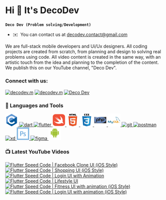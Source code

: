 Hi 👋 It's DecoDev
========================

**`Deco Dev (Problem solving/Development)`**

*   ✉️  You can contact us at [decodev.contact@gmail.com](mailto:decodev.contact@gmail.com)

We are full-stack mobile developers and Ui/Ux designers. All coding projects are created from scratch, from planning and design to solving real problems using code. All video content is created in the same way, with an artistic touch from the idea and planning to the completion of the content. We publish this on our YouTube channel, "Deco Dev".

<h3 align="left">Connect with us:</h3>


<p align="left">
<a href="https://www.tiktok.com/@decodev.m" target="_blank"><img align="center" src="https://img.icons8.com/ios-filled/512/tiktok.png" alt="decodev.m" height="35" width="33"/></a>
<a href="https://instagram.com/decodev.m" target="_blank"><img align="center" src="https://raw.githubusercontent.com/rahuldkjain/github-profile-readme-generator/master/src/images/icons/Social/instagram.svg" alt="decodev.m" height="30" width="40"/></a>
<a href="https://www.youtube.com/channel/UCW5cUU7YYs1EFIIzcImqBPA" target="_blank"><img align="center" src="https://raw.githubusercontent.com/rahuldkjain/github-profile-readme-generator/master/src/images/icons/Social/youtube.svg" alt="Deco Dev" height="30" width="40"/></a></p>

### 🧰 Languages and Tools

<p align="left"> 
  
<a href="https://www.cprogramming.com/" target="_blank" rel="noreferrer"> <img src="https://raw.githubusercontent.com/devicons/devicon/master/icons/c/c-original.svg" alt="c" width="40" height="40"/> </a> 
<a href="https://dart.dev" target="_blank" rel="noreferrer"> <img src="https://www.vectorlogo.zone/logos/dartlang/dartlang-icon.svg" alt="dart" width="40" height="40"/> </a> 
<a href="https://flutter.dev" target="_blank" rel="noreferrer"> <img src="https://www.vectorlogo.zone/logos/flutterio/flutterio-icon.svg" alt="flutter" width="40" height="40"/> </a> 
<a href="https://developer.apple.com/swift/" target="_blank" rel="noreferrer"> <img src="https://raw.githubusercontent.com/devicons/devicon/master/icons/swift/swift-original.svg" alt="swift" width="40" height="40"/> </a> 
<a href="https://www.w3.org/html/" target="_blank" rel="noreferrer"> <img src="https://raw.githubusercontent.com/devicons/devicon/master/icons/html5/html5-original-wordmark.svg" alt="html5" width="40" height="40"/> </a> 
<a href="https://www.w3schools.com/css/" target="_blank" rel="noreferrer"> <img src="https://raw.githubusercontent.com/devicons/devicon/master/icons/css3/css3-original-wordmark.svg" alt="css3" width="40" height="40"/> </a> 
<a href="https://www.php.net" target="_blank" rel="noreferrer"> <img src="https://raw.githubusercontent.com/devicons/devicon/master/icons/php/php-original.svg" alt="php" width="40" height="40"/> </a> 
<a href="https://www.mysql.com/" target="_blank" rel="noreferrer"> <img src="https://raw.githubusercontent.com/devicons/devicon/master/icons/mysql/mysql-original-wordmark.svg" alt="mysql" width="40" height="40"/> </a> 
<a href="https://git-scm.com/" target="_blank" rel="noreferrer"> <img src="https://www.vectorlogo.zone/logos/git-scm/git-scm-icon.svg" alt="git" width="40" height="40"/> </a> 
<a href="https://postman.com" target="_blank" rel="noreferrer"> <img src="https://www.vectorlogo.zone/logos/getpostman/getpostman-icon.svg" alt="postman" width="40" height="40"/> </a> 
<a href="https://www.adobe.com/products/xd.html" target="_blank" rel="noreferrer"> <img src="https://cdn.worldvectorlogo.com/logos/adobe-xd.svg" alt="xd" width="40" height="40"/> </a> 
<a href="https://www.photoshop.com/en" target="_blank" rel="noreferrer"> <img src="https://raw.githubusercontent.com/devicons/devicon/master/icons/photoshop/photoshop-line.svg" alt="photoshop" width="40" height="40"/> </a> 
<a href="https://www.figma.com/" target="_blank" rel="noreferrer"> <img src="https://www.vectorlogo.zone/logos/figma/figma-icon.svg" alt="figma" width="40" height="40"/> </a> <a href="https://developer.android.com" target="_blank" rel="noreferrer"> <img src="https://raw.githubusercontent.com/devicons/devicon/master/icons/android/android-original-wordmark.svg" alt="android" width="40" height="40"/> </a>  
</p>

### 📺 Latest YouTube Videos

<!-- BEGIN YOUTUBE-CARDS -->
[![Flutter Speed Code | Facebook Clone UI (iOS Style)](https://ytcards.demolab.com/?id=eKs-rXJ5x6I&title=Flutter+Speed+Code+%7C+Facebook+Clone+UI+%28iOS+Style%29&lang=en&timestamp=1669057226&background_color=%230d1117&title_color=%23ffffff&stats_color=%23dedede&width=250&duration=1353 "Flutter Speed Code | Facebook Clone UI (iOS Style)")](https://www.youtube.com/watch?v=eKs-rXJ5x6I)
[![Flutter Speed Code | Shopping UI (iOS Style)](https://ytcards.demolab.com/?id=1ye6XPXd_18&title=Flutter+Speed+Code+%7C+Shopping+UI+%28iOS+Style%29&lang=en&timestamp=1668884400&background_color=%230d1117&title_color=%23ffffff&stats_color=%23dedede&width=250&duration=905 "Flutter Speed Code | Shopping UI (iOS Style)")](https://www.youtube.com/watch?v=1ye6XPXd_18)
[![Flutter Speed Code | Login UI with Animation](https://ytcards.demolab.com/?id=AMxRXpAWDNo&title=Flutter+Speed+Code+%7C+Login+UI+with+Animation&lang=en&timestamp=1668711605&background_color=%230d1117&title_color=%23ffffff&stats_color=%23dedede&width=250&duration=835 "Flutter Speed Code | Login UI with Animation")](https://www.youtube.com/watch?v=AMxRXpAWDNo)
[![Flutter Speed Code | Lifestyle UI](https://ytcards.demolab.com/?id=biSQikY0V24&title=Flutter+Speed+Code+%7C+Lifestyle+UI&lang=en&timestamp=1668538822&background_color=%230d1117&title_color=%23ffffff&stats_color=%23dedede&width=250&duration=511 "Flutter Speed Code | Lifestyle UI")](https://www.youtube.com/watch?v=biSQikY0V24)
[![Flutter Speed Code | Fitness UI with animation (iOS Style)](https://ytcards.demolab.com/?id=60c_jFv2GLQ&title=Flutter+Speed+Code+%7C+Fitness+UI+with+animation+%28iOS+Style%29&lang=en&timestamp=1668279609&background_color=%230d1117&title_color=%23ffffff&stats_color=%23dedede&width=250&duration=931 "Flutter Speed Code | Fitness UI with animation (iOS Style)")](https://www.youtube.com/watch?v=60c_jFv2GLQ)
[![Flutter Speed Code | Login UI with animation (iOS Style)](https://ytcards.demolab.com/?id=cjltlC6jsPY&title=Flutter+Speed+Code+%7C+Login+UI+with+animation+%28iOS+Style%29&lang=en&timestamp=1668106815&background_color=%230d1117&title_color=%23ffffff&stats_color=%23dedede&width=250&duration=410 "Flutter Speed Code | Login UI with animation (iOS Style)")](https://www.youtube.com/watch?v=cjltlC6jsPY)
<!-- END YOUTUBE-CARDS -->

